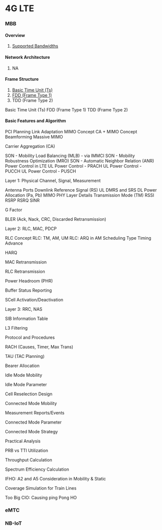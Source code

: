 # 4G LTE

### MBB

#### Overview

1. [Supported Bandwidths](4g_lte/mbb_suppbw.md)<br>

#### Network Architecture 

1. NA <br>

#### Frame Structure 

1. [Basic Time Unit (Ts)]() <br>
2. [FDD (Frame Type 1)]() <br>
3. TDD (Frame Type 2) <br>

Basic Time Unit (Ts) 
FDD (Frame Type 1) 
TDD (Frame Type 2) 

#### Basic Features and Algorithm 

PCI Planning 
Link Adaptation 
MIMO Concept 
CA + MIMO Concept 
Beamforming 
Massive MIMO 

Carrier Aggregation (CA) 

SON - Mobility Load Balancing (MLB) - via IMMCI
SON - Mobility Robustness Optimization (MRO)
SON - Automatic Neighbor Relation (ANR)
Power Control in LTE 
UL Power Control - PRACH 
UL Power Control - PUCCH 
UL Power Control - PUSCH 

Layer 1: Physical Channel, Signal, Measurement 

Antenna Ports 
Downlink Reference Signal (RS) 
UL DMRS and SRS 
DL Power Allocation (Pa, Pb) 
MIMO PHY Layer Details 
Transmission Mode (TM) 
RSSI 
RSRP
RSRQ 
SINR 

G Factor 

BLER (Ack, Nack, CRC, Discarded Retransmission) 

Layer 2: RLC, MAC, PDCP 

RLC Concept 
RLC: TM, AM, UM 
RLC: ARQ in AM 
Scheduling Type 
Timing Advance 

HARQ 

MAC Retransmission 

RLC Retransmission 

Power Headroom (PHR) 

Buffer Status Reporting 

SCell Activation/Deactivation 

 

Layer 3: RRC, NAS 

 

SIB Information Table 

L3 Filtering 

 

Protocol and Procedures 

 

RACH (Causes, Timer, Max Trans) 

TAU (TAC Planning) 

Bearer Allocation 

 

Idle Mode Mobility 

 

Idle Mode Parameter 

Cell Reselection Design 

 

Connected Mode Mobility 

 

Measurement Reports/Events 

Connected Mode Parameter 

Connected Mode Strategy 

 

Practical Analysis 

 

PRB vs TTI Utilization 

Throughput Calculation 

Spectrum Efficiency Calculation 

IFHO: A2 and A5 Consideration in Mobility & Static 

Coverage Simulation for Train Lines 

Too Big CIO: Causing ping Pong HO 


### eMTC


### NB-IoT
